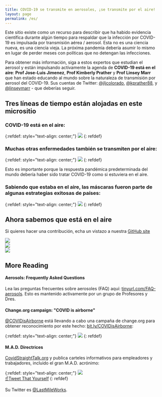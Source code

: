 ```yaml
---
title: COVID-19 se transmite en aerosoles, ¡se transmite por el aire!
layout: page
permalink: /es/
---
```


Este sitio existe como un recurso para describir que ha habido evidencia científica durante algún tiempo para respaldar que la infección por COVID-19 es impulsada por transmisión aérea / aerosol. Esta no es una ciencia nueva, es una ciencia vieja. La próxima pandemia debería asumir lo mismo en lugar de perder meses con políticas que no detengan las infecciones. 

Para obtener más información, siga a estos expertos que estudian el aerosol y están impulsando activamente la agenda de **COVID-19 está en el aire**: **Prof Jose-Luis Jimenez**, **Prof Kimberly Prather** y **Prof Linsey Marr** que han estado educando al mundo sobre la naturaleza de transmisión por aerosol del COVID-19. Sus cuentas de Twitter: [@jljcolorado](https://twitter.com/jljcolorado), [@kprather88](https://twitter.com/kprather88), y [@linseymarr](https://twitter.com/linseymarr) - que deberías seguir.

## Tres líneas de tiempo están alojadas en este micrositio

### COVID-19 está en el aire:

{:refdef: style="text-align: center;"}
[![](https://user-images.githubusercontent.com/82182/102419911-ba999a00-3ff8-11eb-9f10-eb39d02c7794.png)](/es/línea-de-tiempo-covid19)
{: refdef}

### Muchas otras enfermedades también se transmiten por el aire:

{:refdef: style="text-align: center;"}
[![](https://user-images.githubusercontent.com/82182/102420197-78248d00-3ff9-11eb-8b63-20bb4cc08b2d.png)](/es/cronología-histórica)
{: refdef}

Esto es importante porque la respuesta pandémica predeterminada del mundo debería haber sido tratar COVID-19 como si estuviera en el aire.

### Sabiendo que estaba en el aire, las máscaras fueron parte de algunas estrategias exitosas de países:

{:refdef: style="text-align: center;"}
[![](https://user-images.githubusercontent.com/82182/103177609-f132a880-4873-11eb-8c78-8e4c231785eb.png)](/es/primeros-países-de-enmascaramiento)
{: refdef}

## Ahora sabemos que está en el aire

Si quieres hacer una contribución, echa un vistazo a nuestra [GitHub site](https://github.com/its-airborne/timelines-site)

<div id="slideshow">
   <div>
     <img src="https://user-images.githubusercontent.com/82182/102653821-724cba00-4167-11eb-8639-ac53c1d7543b.png">
   </div>
   <div>
     <img src="https://user-images.githubusercontent.com/82182/102656421-c2c61680-416b-11eb-804d-502ebed06d17.png">
   </div>
   <div>
     <img src="https://user-images.githubusercontent.com/82182/102660722-6c5cd600-4173-11eb-96b8-8585946c0149.png">
   </div>
</div>

## More Reading

#### Aerosols: Frequently Asked Questions

Lea las preguntas frecuentes sobre aerosoles (FAQ) aquí: [tinyurl.com/FAQ-aerosols](https://tinyurl.com/FAQ-aerosols). Esto es mantenido activamente por un grupo de Profesores y Dres.

#### Change.org campaign: "COVID is airborne"

[@COVIDisAirborne](https://twitter.com/covidisairborne) está llevando a cabo una campaña de change.org para obtener reconocimiento por este hecho: [bit.ly/COVIDisAirborne](https://bit.ly/COVIDisAirborne):

{:refdef: style="text-align: center;"}
![](https://user-images.githubusercontent.com/82182/102479775-3de9d880-4057-11eb-84ca-ba2b024c2127.png)
{: refdef}

#### M.A.D. Directrices

[CovidStraightTalk.org](https://covidstraighttalk.org/) y publica carteles informativos para empleadores y trabajadores, incluido el gran M.A.D. acrónimo:

{:refdef: style="text-align: center;"}
![](https://user-images.githubusercontent.com/82182/102404351-82d22880-3fdf-11eb-9b1a-c5a105e89101.png) 
<br><a href="https://twitter.com/intent/tweet?text=%23COVIDisAirborne%20%23masks4All%20%23bewareOfSharedAir%20%23ventilation.%20Masks!%20Air!%20Distance!%20https://pic.twitter.com/noIWVuuogr&name=small" target="_blank">☝️Tweet That Yourself</a>
{: refdef}

Su Twitter es [@LastMileWorks](https://twitter.com/lastmileworks).